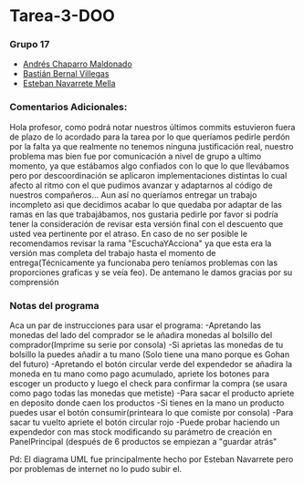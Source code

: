 # Tarea-3-DOO
### Grupo 17
+ [Andrés Chaparro Maldonado](https://github.com/AndresChCy)
+ [Bastián Bernal Villegas](https://github.com/BastiBernal)
+ [Esteban Navarrete Mella](https://github.com/Bandido209)

### Comentarios Adicionales:
Hola profesor, como podrá notar nuestros últimos commits estuvieron fuera de plazo de lo acordado para la tarea
por lo que queríamos pedirle perdón por la falta ya que realmente no tenemos ninguna justificación real, nuestro
problema mas bien fue por comunicación a nivel de grupo a ultimo momento, ya que estábamos algo confiados con lo que
lo que llevábamos pero por descoordinación se aplicaron implementaciones distintas lo cual afecto al ritmo con el que
pudimos avanzar y adaptarnos al código de nuestros compañeros...
Aun así no queríamos entregar un trabajo incompleto asi que decidimos acabar lo que quedaba por adaptar de las ramas
en las que trabajábamos, nos gustaria pedirle por favor si podría tener la consideración de revisar esta versión final 
con el descuento que usted vea pertinente por el atraso. En caso de no ser posible le recomendamos revisar la rama
"EscuchaYAcciona" ya que esta era la versión mas completa del trabajo hasta el momento de entrega(Técnicamente ya funcionaba
pero teníamos problemas con las proporciones graficas y se veía feo). De antemano le damos gracias por su comprensión

### Notas del programa
Aca un par de instrucciones para usar el programa:
-Apretando las monedas del lado del comprador se le añadira monedas al bolsillo del comprador(Imprime su serie por consola)
-Si aprietas las monedas de tu bolsillo la puedes añadir a tu mano (Solo tiene una mano porque es Gohan del futuro)
-Apretando el botón circular verde del expendedor se añadira la moneda en tu mano como pago acumulado, apriete los botones
para escoger un producto y luego el check para confirmar la compra (se usara como pago todas las monedas que metiste)
-Para sacar el producto apriete en deposito donde caen los productos
-Si tienes en la mano un producto puedes usar el botón consumir(printeara lo que comiste por consola)
-Para sacar tu vuelto apriete el botón circular rojo
-Puede probar haciendo un expendedor con mas stock modificando su parámetro de creación en PanelPrincipal
(después de 6 productos se empiezan a "guardar atrás"

Pd: El diagrama UML fue principalmente hecho por Esteban Navarrete pero por problemas de internet no lo pudo subir el.